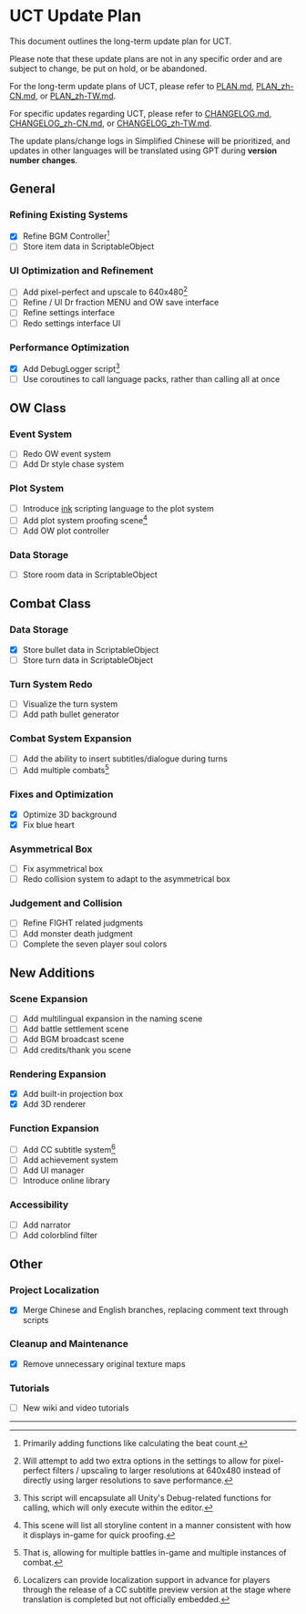 # UCT Update Plan

This document outlines the long-term update plan for UCT.

Please note that these update plans are not in any specific order and are subject to change, be put on hold, or be abandoned.

For the long-term update plans of UCT, please refer to [PLAN.md](PLAN.md), [PLAN_zh-CN.md](PLAN_zh-CN.md), or [PLAN_zh-TW.md](PLAN_zh-TW.md).

For specific updates regarding UCT, please refer to [CHANGELOG.md](CHANGELOG.md), [CHANGELOG_zh-CN.md](CHANGELOG_zh-CN.md), or [CHANGELOG_zh-TW.md](CHANGELOG_zh-TW.md).

The update plans/change logs in Simplified Chinese will be prioritized, and updates in other languages will be translated using GPT during **version number changes**.

## General
### Refining Existing Systems
- [x] Refine BGM Controller[^1]
- [ ] Store item data in ScriptableObject

### UI Optimization and Refinement
- [ ] Add pixel-perfect and upscale to 640x480[^2]
- [ ] Refine / UI Dr fraction MENU and OW save interface
- [ ] Refine settings interface
- [ ] Redo settings interface UI

### Performance Optimization
- [x] Add DebugLogger script[^3]
- [ ] Use coroutines to call language packs, rather than calling all at once

## OW Class
### Event System
- [ ] Redo OW event system
- [ ] Add Dr style chase system

### Plot System
- [ ] Introduce [ink](https://github.com/inkle/ink) scripting language to the plot system 
- [ ] Add plot system proofing scene[^4]
- [ ] Add OW plot controller

### Data Storage
- [ ] Store room data in ScriptableObject

## Combat Class
### Data Storage
- [x] Store bullet data in ScriptableObject
- [ ] Store turn data in ScriptableObject

### Turn System Redo
- [ ] Visualize the turn system
- [ ] Add path bullet generator

### Combat System Expansion
- [ ] Add the ability to insert subtitles/dialogue during turns
- [ ] Add multiple combats[^5]

### Fixes and Optimization
- [x] Optimize 3D background
- [x] Fix blue heart

### Asymmetrical Box
- [ ] Fix asymmetrical box
- [ ] Redo collision system to adapt to the asymmetrical box

### Judgement and Collision
- [ ] Refine FIGHT related judgments
- [ ] Add monster death judgment
- [ ] Complete the seven player soul colors

## New Additions
### Scene Expansion
- [ ] Add multilingual expansion in the naming scene
- [ ] Add battle settlement scene
- [ ] Add BGM broadcast scene
- [ ] Add credits/thank you scene

### Rendering Expansion
- [x] Add built-in projection box
- [x] Add 3D renderer

### Function Expansion
- [ ] Add CC subtitle system[^6]
- [ ] Add achievement system
- [ ] Add UI manager
- [ ] Introduce online library

### Accessibility
- [ ] Add narrator
- [ ] Add colorblind filter

## Other
### Project Localization
- [x] Merge Chinese and English branches, replacing comment text through scripts

### Cleanup and Maintenance
- [x] Remove unnecessary original texture maps

### Tutorials
- [ ] New wiki and video tutorials

---

[^1]: Primarily adding functions like calculating the beat count.
[^2]: Will attempt to add two extra options in the settings to allow for pixel-perfect filters / upscaling to larger resolutions at 640x480 instead of directly using larger resolutions to save performance.
[^3]: This script will encapsulate all Unity's Debug-related functions for calling, which will only execute within the editor.
[^4]: This scene will list all storyline content in a manner consistent with how it displays in-game for quick proofing.
[^5]: That is, allowing for multiple battles in-game and multiple instances of combat.
[^6]: Localizers can provide localization support in advance for players through the release of a CC subtitle preview version at the stage where translation is completed but not officially embedded.